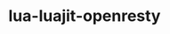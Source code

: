---
title: "lua-luajit-openresty"
layout: cache
categories: [package, develop-2024-11-10]
meta: {"versions": ["2.1-20240626"], "compilers": ["apple-clang@=15.0.0", "gcc@=10.2.1"], "oss": ["centos7", "ventura"], "platforms": ["darwin", "linux"], "targets": ["aarch64", "x86_64_v3"], "stacks": ["developer-tools-darwin", "developer-tools-manylinux2014", "root"], "num_specs": 2, "num_specs_by_stack": {"developer-tools-darwin": 1, "root": 2, "developer-tools-manylinux2014": 1}}
spec_details: [{"hash": "ozd5mgogxmd5l7tvitsm3yex236nmih3", "compiler": "apple-clang@=15.0.0", "versions": ["2.1-20240626"], "os": "ventura", "platform": "darwin", "target": "aarch64", "variants": ["build_system=makefile", "fetcher=curl", "+lualinks"], "stacks": ["developer-tools-darwin", "root"], "size": "-", "tarball": "https://binaries.spack.io/develop-2024-11-10/build_cache/darwin-ventura-aarch64/apple-clang-15.0.0/lua-luajit-openresty-2.1-20240626/darwin-ventura-aarch64-apple-clang-15.0.0-lua-luajit-openresty-2.1-20240626-ozd5mgogxmd5l7tvitsm3yex236nmih3.spack"}, {"hash": "qfccgdjeerabnxbolhfiylgscg2rrgd4", "compiler": "gcc@=10.2.1", "versions": ["2.1-20240626"], "os": "centos7", "platform": "linux", "target": "x86_64_v3", "variants": ["build_system=makefile", "fetcher=curl", "+lualinks"], "stacks": ["developer-tools-manylinux2014", "root"], "size": "-", "tarball": "https://binaries.spack.io/develop-2024-11-10/build_cache/linux-centos7-x86_64_v3/gcc-10.2.1/lua-luajit-openresty-2.1-20240626/linux-centos7-x86_64_v3-gcc-10.2.1-lua-luajit-openresty-2.1-20240626-qfccgdjeerabnxbolhfiylgscg2rrgd4.spack"}]
---